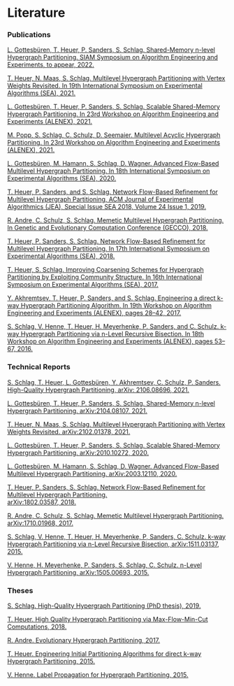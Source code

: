 # Literature

### Publications

[L. Gottesbüren, T. Heuer, P. Sanders, S. Schlag. Shared-Memory n-level Hypergraph Partitioning. SIAM Symposium on Algorithm Engineering and Experiments, to appear, 2022.](https://www.siam.org/conferences/cm/program/accepted-papers/alenex22-accepted-papers)

[T. Heuer, N. Maas, S. Schlag. Multilevel Hypergraph Partitioning with Vertex Weights Revisited. In 19th International Symposium on Experimental Algorithms (SEA), 2021.](https://drops.dagstuhl.de/opus/volltexte/2021/13780/)

[L. Gottesbüren, T. Heuer, P. Sanders, S. Schlag. Scalable Shared-Memory Hypergraph Partitioning. In 23rd Workshop on Algorithm Engineering and Experiments (ALENEX), 2021.](https://epubs.siam.org/doi/pdf/10.1137/1.9781611976472.2)

[M. Popp, S. Schlag, C. Schulz, D. Seemaier. Multilevel Acyclic Hypergraph Partitioning. In 23rd Workshop on Algorithm Engineering and Experiments (ALENEX), 2021.](https://locus.siam.org/doi/pdf/10.1137/1.9781611976472.1)

[L. Gottesbüren, M. Hamann, S. Schlag, D. Wagner. Advanced Flow-Based Multilevel Hypergraph Partitioning. In 18th International Symposium on Experimental Algorithms (SEA), 2020.](https://drops.dagstuhl.de/opus/volltexte/2020/12085/pdf/LIPIcs-SEA-2020-11.pdf)

[T. Heuer, P. Sanders, and S. Schlag. Network Flow-Based Refinement for Multilevel Hypergraph
Partitioning, ACM Journal of Experimental Algorithmics (JEA), Special Issue SEA 2018, Volume 24 Issue 1, 2019.](https://dl.acm.org/doi/10.1145/3329872)

[R. Andre, C. Schulz, S. Schlag. Memetic Multilevel Hypergraph Partitioning. In Genetic and Evolutionary Computation Conference (GECCO), 2018.](https://dl.acm.org/doi/10.1145/3205455.3205475)

[T. Heuer, P. Sanders, S. Schlag. Network Flow-Based Refinement for Multilevel Hypergraph Partitioning. In 17th International Symposium on Experimental Algorithms (SEA), 2018.](http://drops.dagstuhl.de/opus/volltexte/2018/8936/pdf/LIPIcs-SEA-2018-1.pdf)

[T. Heuer, S. Schlag. Improving Coarsening Schemes for Hypergraph Partitioning by Exploiting Community Structure. In 16th International Symposium on Experimental Algorithms (SEA), 2017.](http://drops.dagstuhl.de/opus/volltexte/2017/7622/pdf/LIPIcs-SEA-2017-21.pdf)

[Y. Akhremtsev, T. Heuer, P. Sanders, and S. Schlag. Engineering a direct k-way Hypergraph Partitioning Algorithm. In 19th Workshop on Algorithm Engineering and Experiments (ALENEX), pages 28–42, 2017.](https://epubs.siam.org/doi/abs/10.1137/1.9781611974768.3?mobileUi=0&)

[S. Schlag, V. Henne, T. Heuer, H. Meyerhenke, P. Sanders, and C. Schulz. k-way Hypergraph Partitioning via n-Level Recursive Bisection. In 18th Workshop on Algorithm Engineering and Experiments (ALENEX), pages 53–67, 2016.](https://epubs.siam.org/doi/abs/10.1137/1.9781611974317.5)

### Technical Reports
[S. Schlag, T. Heuer, L. Gottesbüren, Y. Akhremtsev, C. Schulz, P. Sanders. High-Quality Hypergraph Partitioning, arXiv: 2106.08696, 2021.](https://arxiv.org/abs/2106.08696)

[L. Gottesbüren, T. Heuer, P. Sanders, S. Schlag. Shared-Memory n-level Hypergraph Partitioning. arXiv:2104.08107, 2021.](https://arxiv.org/abs/2104.08107)

[T. Heuer, N. Maas, S. Schlag. Multilevel Hypergraph Partitioning with Vertex Weights Revisited. arXiv:2102.01378, 2021.](https://arxiv.org/abs/2102.01378)

[L. Gottesbüren, T. Heuer, P. Sanders, S. Schlag. Scalable Shared-Memory Hypergraph Partitioning. arXiv:2010.10272, 2020.](https://arxiv.org/abs/2010.10272)

[L. Gottesbüren, M. Hamann, S. Schlag, D. Wagner. Advanced Flow-Based Multilevel Hypergraph Partitioning. arXiv:2003.12110, 2020.](https://arxiv.org/abs/2003.12110)

[T. Heuer, P. Sanders, S. Schlag. Network Flow-Based Refinement for Multilevel Hypergraph Partitioning. 	
arXiv:1802.03587, 2018.](https://arxiv.org/abs/1802.03587)

[R. Andre, C. Schulz, S. Schlag. Memetic Multilevel Hypergraph Partitioning. arXiv:1710.01968, 2017.](https://arxiv.org/abs/1710.01968)
	
[S. Schlag, V. Henne, T. Heuer, H. Meyerhenke, P, Sanders, C. Schulz. k-way Hypergraph Partitioning via n-Level Recursive Bisection, arXiv:1511.03137, 2015.](https://arxiv.org/abs/1511.03137)
	
[V. Henne, H. Meyerhenke, P. Sanders, S. Schlag, C. Schulz. n-Level Hypergraph Partitioning, arXiv:1505.00693, 2015.](https://arxiv.org/abs/1505.00693) 

### Theses
[S. Schlag. High-Quality Hypergraph Partitioning (PhD thesis), 2019.](https://publikationen.bibliothek.kit.edu/1000105953)

[T. Heuer. High Quality Hypergraph Partitioning via Max-Flow-Min-Cut Computations, 2018.](https://publikationen.bibliothek.kit.edu/1000083200)

[R. Andre. Evolutionary Hypergraph Partitioning, 2017.](https://algo2.iti.kit.edu/download/bachelorarbeit_robin_andre.pdf)

[T. Heuer. Engineering Initial Partitioning Algorithms for direct k-way Hypergraph Partitioning, 2015.](https://publikationen.bibliothek.kit.edu/1000063446)

[V. Henne. Label Propagation for Hypergraph Partitioning, 2015.](https://publikationen.bibliothek.kit.edu/1000063440)
